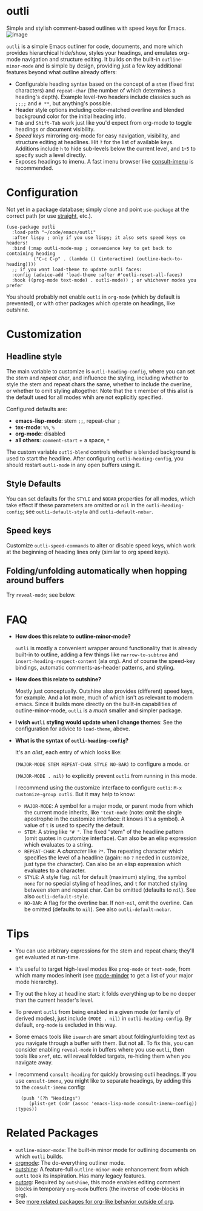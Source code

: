 # outli
Simple and stylish comment-based outlines with speed keys for Emacs.
![image](https://user-images.githubusercontent.com/93749/190755666-69ca250c-476b-41c9-a26a-f9c12d167c99.png)

`outli` is a simple Emacs outliner for code, documents, and more which provides hierarchical hide/show, styles your headings, and emulates org-mode navigation and structure editing.  It builds on the built-in `outline-minor-mode` and is simple by design, providing just a few key additional features beyond what outline already offers:

- Configurable heading syntax based on the concept of a `stem` (fixed first characters) and `repeat-char` (the number of which determines a heading's depth).  Example level-two headers include classics such as `;;;;` and `# **`, but anything's possible.
- Header style options including color-matched overline and blended background color for the initial heading info.
- `Tab` and `Shift-Tab` work just like you'd expect from org-mode to toggle headings or document visibility. 
- _Speed keys_ mirroring org-mode for easy navigation, visibility, and structure editing at headlines.  Hit `?` for the list of available keys.   Additions include `h` to hide sub-levels below the current level, and `1`-`5` to specify such a level directly. 
- Exposes headings to imenu.  A fast imenu browser like [consult-imenu](https://github.com/minad/consult) is recommended. 

# Configuration
Not yet in a package database; simply clone and point `use-package` at the correct path (or use [straight](https://github.com/radian-software/straight.el), etc.).

```elisp
(use-package outli
  :load-path "~/code/emacs/outli"
  :after lispy ; only if you use lispy; it also sets speed keys on headers!
  :bind (:map outli-mode-map ; convenience key to get back to containing heading
	      ("C-c C-p" . (lambda () (interactive) (outline-back-to-heading))))
  ;; if you want load-theme to update outli faces:
  :config (advice-add 'load-theme :after #'outli-reset-all-faces) 
  :hook ((prog-mode text-mode) . outli-mode)) ; or whichever modes you prefer
```

You should probably not enable `outli` in `org-mode` (which by default is prevented), or with other packages which operate on headings, like outshine. 

# Customization
## Headline style
The main variable to customize is `outli-heading-config`, where you can set the _stem_ and _repeat char_, and influence the styling, including whether to style the stem and repeat chars the same, whether to include the overline, or whether to omit styling altogether.  Note that the `t` member of this alist is the default used for all modes whih are not explicitly specified.

Configured defaults are:

- **emacs-lisp-mode**: stem `;;`, repeat-char `;`
- **tex-mode**: `%%`, `%`
- **org-mode**: disabled
- **all others**: `comment-start` + a space, `*`

The custom variable `outli-blend` controls whether a blended background is used to start the headline.   After configuring `outli-heading-config`, you should restart `outli-mode` in any open buffers using it.

## Style Defaults

You can set defaults for the `STYLE` and `NOBAR` properties for all modes, which take effect if these parameters are omitted or `nil` in the `outli-heading-config`; see `outli-default-style` and `outli-default-nobar`. 

## Speed keys
Customize `outli-speed-commands` to alter or disable speed keys, which work at the beginning of heading lines only (similar to org speed keys).

## Folding/unfolding automatically when hopping around buffers

Try `reveal-mode`; see below.

# FAQ
- **How does this relate to outline-minor-mode?**
 
  `outli` is mostly a convenient wrapper around functionality that is already built-in to outline, adding a few things like `narrow-to-subtree` and `insert-heading-respect-content` (ala org). And of course the speed-key bindings, automatic comments-as-header patterns, and styling.
- **How does this relate to outshine?**

  Mostly just conceptually.  Outshine also provides (different) speed keys, for example.  And a lot more, much of which isn't as relevant to modern emacs.  Since it builds more directly on the built-in capabilities of outline-minor-mode, `outli` is a _much_ smaller and simpler package. 

- **I wish `outli` styling would update when I change themes**: See the configuration for advice to `load-theme`, above. 

- **What is the syntax of `outli-heading-config`?** 

  It's an _alist_, each entry of which looks like:

    `(MAJOR-MODE STEM REPEAT-CHAR STYLE NO-BAR)` to configure a mode.
  or
  
    `(MAJOR-MODE . nil)` to explicitly prevent `outli` from running in this mode.
	
   I recommend using the customize interface to configure `outli`: `M-x customize-group outli`.  But it may help to know:
    - `MAJOR-MODE`: A symbol for a major mode, or parent mode from which the current mode inherits, like `'text-mode` (note: omit the single apostrophe in the customize interface: it knows it's a symbol).  A value of `t` is used to specify the default.
    - `STEM`: A string like `"# "`.  The fixed "stem" of the headline pattern (omit quotes in customize interface).  Can also be an elisp expression which evaluates to a string.
    - `REPEAT-CHAR`: A _character_ like `?*`.  The repeating character which specifies the level of a headline (again: no `?` needed in customize, just type the character).  Can also be an elisp expression which evaluates to a character. 
    - `STYLE`: A style flag.  `nil` for default (maximum) styling, the symbol `none` for no special styling of headlines, and `t` for matched styling between stem and repeat char.  Can be omitted (defaults to `nil`).  See also `outli-default-style`. 
    - `NO-BAR`: A flag for the overline bar.  If non-`nil`, omit the overline.  Can be omitted (defaults to `nil`).  See also `outli-default-nobar`. 

# Tips
- You can use arbitrary expressions for the stem and repeat chars; they'll get evaluated at run-time.
- It's useful to target high-level modes like `prog-mode` or `text-mode`, from which many modes inherit (see [mode-minder](https://github.com/jdtsmith/mode-minder) to get a list of your major mode hierarchy).
- Try out the `h` key at headline start: it folds everything up to be no deeper than the current header's level. 
- To prevent `outli` from being enabled in a given mode (or family of derived modes), just include `(MODE . nil)` in `outli-heading-config`.  By default, `org-mode` is excluded in this way.
- Some emacs tools like `isearch` are smart about folding/unfolding text as you navigate through a buffer with them.  But not all.  To fix this, you can consider enabling `reveal-mode` in buffers where you use `outli`, then tools like `xref`, etc. will reveal folded targets, re-hiding them when you navigate away.
- I recommend `consult-heading` for quickly browsing outli headings.  If you use `consult-imenu`, you might like to separate headings, by adding this to the `consult-imenu` config:

   ```elisp
     (push '(?h "Headings")
        (plist-get (cdr (assoc 'emacs-lisp-mode consult-imenu-config)) :types))
   ```


# Related Packages
- `outline-minor-mode`: The built-in minor mode for outlining documents on which `outli` builds. 
- [orgmode](https://orgmode.org): The do-everything outliner mode.
- [outshine](https://github.com/alphapapa/outshine): A feature-full `outline-minor-mode` enhancement from which `outli` took its inspiration.  Has many legacy features. 
- [outorg](https://github.com/alphapapa/outorg): Required by `outshine`, this mode enables editing comment blocks in temporary `org-mode` buffers (the inverse of code-blocks in org).
- See [more related packages for org-like behavior outside of org](https://orgmode.org/worg/org-tutorials/org-outside-org.html). 
